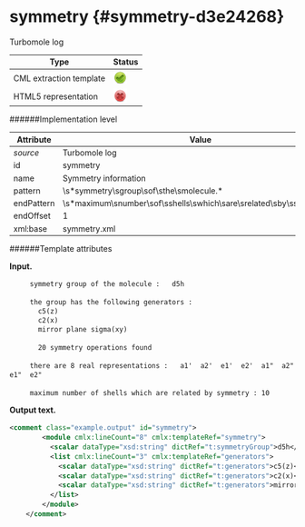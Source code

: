 # symmetry {#symmetry-d3e24268}

Turbomole log

| Type                                                                                                                                                | Status                                                                                                                                              |
|----|----|
| CML extraction template                                                                                                                             | ![](/imgs/Total.png)                                                                                                                                |
| HTML5 representation                                                                                                                                | ![](/imgs/None.png)                                                                                                                                 |

######Implementation level

| Attribute                                                                                                                                           | Value                                                                                                                                               |
|----|----|
| *source*                                                                                                                                            | Turbomole log                                                                                                                                       |
| id                                                                                                                                                  | symmetry                                                                                                                                            |
| name                                                                                                                                                | Symmetry information                                                                                                                                |
| pattern                                                                                                                                             | \\s\*symmetry\\sgroup\\sof\\sthe\\smolecule.\*                                                                                                      |
| endPattern                                                                                                                                          | \\s\*maximum\\snumber\\sof\\sshells\\swhich\\sare\\srelated\\sby\\ssymmetry.\*                                                                      |
| endOffset                                                                                                                                           | 1                                                                                                                                                   |
| xml:base                                                                                                                                            | symmetry.xml                                                                                                                                        |

######Template attributes

**Input.**

         symmetry group of the molecule :   d5h
        
         the group has the following generators :
           c5(z)
           c2(x)
           mirror plane sigma(xy)
        
           20 symmetry operations found
        
         there are 8 real representations :   a1'  a2'  e1'  e2'  a1"  a2"  e1"  e2" 
        
         maximum number of shells which are related by symmetry : 10
        

**Output text.**

```xml
<comment class="example.output" id="symmetry">    
        <module cmlx:lineCount="8" cmlx:templateRef="symmetry">
          <scalar dataType="xsd:string" dictRef="t:symmetryGroup">d5h</scalar>
          <list cmlx:lineCount="3" cmlx:templateRef="generators">
            <scalar dataType="xsd:string" dictRef="t:generators">c5(z)</scalar>
            <scalar dataType="xsd:string" dictRef="t:generators">c2(x)</scalar>
            <scalar dataType="xsd:string" dictRef="t:generators">mirror plane sigma(xy)</scalar>
          </list>
        </module>
    </comment>
```
